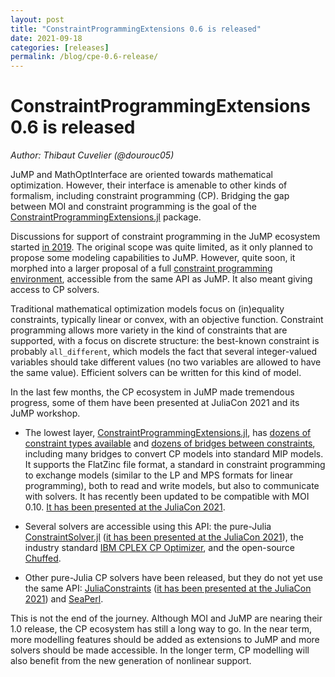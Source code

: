 ```yaml
---
layout: post
title: "ConstraintProgrammingExtensions 0.6 is released"
date: 2021-09-18
categories: [releases]
permalink: /blog/cpe-0.6-release/
---
```


# ConstraintProgrammingExtensions 0.6 is released 

_Author: Thibaut Cuvelier (@dourouc05)_

JuMP and MathOptInterface are oriented towards mathematical optimization. 
However, their interface is amenable to other kinds of formalism, including 
constraint programming (CP). Bridging the gap between MOI and constraint programming
is the goal of the 
[ConstraintProgrammingExtensions.jl](https://github.com/dourouc05/ConstraintProgrammingExtensions.jl)
package. 

Discussions for support of constraint programming in the JuMP ecosystem started
[in 2019](https://github.com/jump-dev/JuMP.jl/issues/2014). The original scope
was quite limited, as it only planned to propose some modeling capabilities to 
JuMP. However, quite soon, it morphed into a larger proposal of a full 
[constraint programming environment](https://github.com/jump-dev/JuMP.jl/issues/2227),
accessible from the same API as JuMP. It also meant giving access to CP solvers. 

Traditional mathematical optimization models focus on (in)equality constraints,
typically linear or convex, with an objective function. Constraint programming 
allows more variety in the kind of constraints that are supported, with a 
focus on discrete structure: the best-known constraint is probably `all_different`, 
which models the fact that several integer-valued variables should take different
values (no two variables are allowed to have the same value). Efficient
solvers can be written for this kind of model.

In the last few months, the CP ecosystem in JuMP made tremendous progress,
some of them have been presented at JuliaCon 2021 and its JuMP workshop. 

- The lowest layer, 
  [ConstraintProgrammingExtensions.jl](https://github.com/dourouc05/ConstraintProgrammingExtensions.jl),
  has [dozens of constraint types available](http://tcuvelier.be/ConstraintProgrammingExtensions.jl/dev/reference/sets/)
  and [dozens of bridges between constraints](http://tcuvelier.be/ConstraintProgrammingExtensions.jl/dev/reference/bridges_sets/),
  including many bridges to convert CP models into standard MIP models.
  It supports the FlatZinc file format, a standard in constraint programming to exchange
  models (similar to the LP and MPS formats for linear programming), both to read and 
  write models, but also to communicate with solvers. It has recently been updated
  to be compatible with MOI 0.10. 
  [It has been presented at the JuliaCon 2021](https://www.youtube.com/watch?v=B0lO6HdlFAw&list=PLP8iPy9hna6Q343_8sSq4f306VGLW4TLK&index=104).
  
- Several solvers are accessible using this API: the pure-Julia 
  [ConstraintSolver.jl](https://github.com/Wikunia/ConstraintSolver.jl/) 
  ([it has been presented at the JuliaCon 2021](https://www.youtube.com/watch?v=FXqQc8bi_vw&list=PLP8iPy9hna6Q343_8sSq4f306VGLW4TLK&index=101)), 
  the industry standard [IBM CPLEX CP Optimizer](https://github.com/dourouc05/CPLEXCP.jl/), 
  and the open-source [Chuffed](https://github.com/dourouc05/Chuffed.jl/).
  
- Other pure-Julia CP solvers have been released, but they do not yet use the same API:
  [JuliaConstraints](https://github.com/JuliaConstraints) 
  ([it has been presented at the JuliaCon 2021](https://www.youtube.com/watch?v=G4siuvNMj0c&list=PLP8iPy9hna6Q343_8sSq4f306VGLW4TLK&index=4)) 
  and [SeaPerl](https://github.com/corail-research/SeaPearl.jl). 
  
This is not the end of the journey. Although MOI and JuMP are nearing their 1.0 
release, the CP ecosystem has still a long way to go. In the near term, more
modelling features should be added as extensions to JuMP and more solvers should
be made accessible. In the longer term, CP modelling will also benefit from 
the new generation of nonlinear support. 
